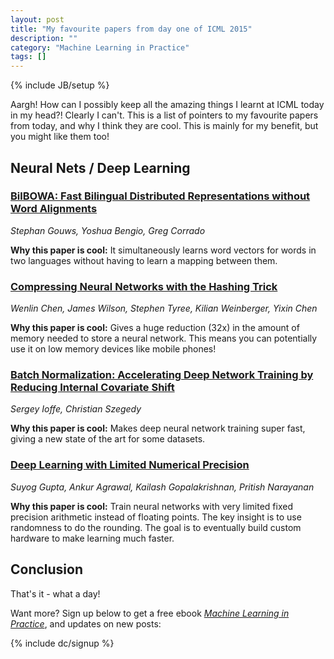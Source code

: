 ```yaml
---
layout: post
title: "My favourite papers from day one of ICML 2015"
description: ""
category: "Machine Learning in Practice"
tags: []
---
```

{% include JB/setup %}

Aargh! How can I possibly keep all the amazing things I learnt at ICML
today in my head?! Clearly I can't. This is a list of pointers to my
favourite papers from today, and why I think they are cool. This is
mainly for my benefit, but you might like them too!

Neural Nets / Deep Learning
---------------------------

### [BilBOWA: Fast Bilingual Distributed Representations without Word Alignments](http://jmlr.org/proceedings/papers/v37/gouws15.pdf)

*Stephan Gouws, Yoshua Bengio, Greg Corrado*

**Why this paper is cool:** It simultaneously learns word vectors for
  words in two languages without having to learn a mapping between
  them.
  
### [Compressing Neural Networks with the Hashing Trick](http://jmlr.org/proceedings/papers/v37/chenc15.pdf)

*Wenlin Chen, James Wilson, Stephen Tyree, Kilian Weinberger, Yixin Chen*
 
**Why this paper is cool:** Gives a huge reduction (32x) in the amount
  of memory needed to store a neural network. This means you can
  potentially use it on low memory devices like mobile phones!
  

### [Batch Normalization: Accelerating Deep Network Training by Reducing Internal Covariate Shift](http://jmlr.org/proceedings/papers/v37/ioffe15.pdf)

*Sergey Ioffe, Christian Szegedy*

**Why this paper is cool:** Makes deep neural network training super
  fast, giving a new state of the art for some datasets.
  
### [Deep Learning with Limited Numerical Precision](http://jmlr.org/proceedings/papers/v37/gupta15.pdf)

*Suyog Gupta, Ankur Agrawal, Kailash Gopalakrishnan, Pritish Narayanan*

**Why this paper is cool:** Train neural networks with very limited
  fixed precision arithmetic instead of floating points. The key
  insight is to use randomness to do the rounding. The goal is to
  eventually build custom hardware to make learning much faster.


Conclusion
----------

That's it - what a day!

Want more? Sign up below to get a free ebook
_[Machine Learning in Practice](/machine-learning-practice.html)_, and
updates on new posts:

{% include dc/signup %}
